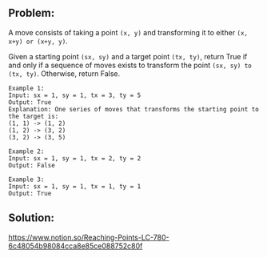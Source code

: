 ## Problem:

A move consists of taking a point `(x, y)` and transforming it to either `(x, x+y) or (x+y, y)`.

Given a starting point `(sx, sy)` and a target point `(tx, ty)`, return True if and only if a sequence of moves exists to transform the point `(sx, sy) to (tx, ty)`. Otherwise, return False.

`Example 1:`  
`Input: sx = 1, sy = 1, tx = 3, ty = 5`  
`Output: True`  
`Explanation: One series of moves that transforms the starting point to the target is:`  
`(1, 1) -> (1, 2)`  
`(1, 2) -> (3, 2)`  
`(3, 2) -> (3, 5)`

`Example 2:`  
`Input: sx = 1, sy = 1, tx = 2, ty = 2`  
`Output: False`

`Example 3:`  
`Input: sx = 1, sy = 1, tx = 1, ty = 1`  
`Output: True`

## Solution:

https://www.notion.so/Reaching-Points-LC-780-6c48054b98084cca8e85ce088752c80f
